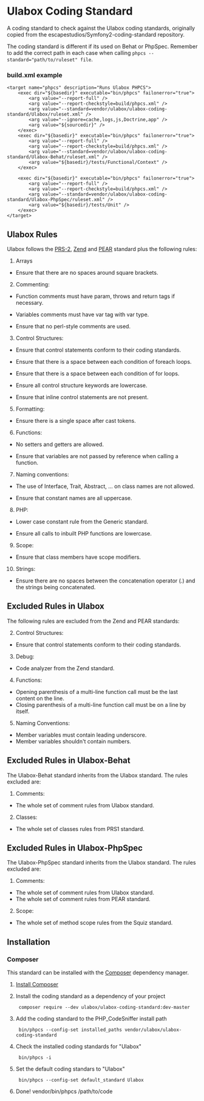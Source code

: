 # Ulabox Coding Standard

A coding standard to check against the Ulabox coding standards, originally copied from the escapestudios/Symfony2-coding-standard repository.

The coding standard is different if its used on Behat or PhpSpec. Remember to add the correct path in each case when calling `phpcs --standard="path/to/ruleset" file`. 

### build.xml example
    <target name="phpcs" description="Runs Ulabox PHPCS">
        <exec dir="${basedir}" executable="bin/phpcs" failonerror="true">
            <arg value="--report-full" />
            <arg value="--report-checkstyle=build/phpcs.xml" />
            <arg value="--standard=vendor/ulabox/ulabox-coding-standard/Ulabox/ruleset.xml" />
            <arg value="--ignore=cache,logs,js,Doctrine,app" />
            <arg value="${sourcedir}" />
        </exec>
        <exec dir="${basedir}" executable="bin/phpcs" failonerror="true">
            <arg value="--report-full" />
            <arg value="--report-checkstyle=build/phpcs.xml" />
            <arg value="--standard=vendor/ulabox/ulabox-coding-standard/Ulabox-Behat/ruleset.xml" />
            <arg value="${basedir}/tests/Functional/Context" />
        </exec>

        <exec dir="${basedir}" executable="bin/phpcs" failonerror="true">
            <arg value="--report-full" />
            <arg value="--report-checkstyle=build/phpcs.xml" />
            <arg value="--standard=vendor/ulabox/ulabox-coding-standard/Ulabox-PhpSpec/ruleset.xml" />
            <arg value="${basedir}/tests/Unit" />
        </exec>
    </target>

##  Ulabox Rules

Ulabox follows the [PRS-2](https://github.com/squizlabs/PHP_CodeSniffer/tree/master/CodeSniffer/Standards/PSR2), [Zend](https://github.com/squizlabs/PHP_CodeSniffer/tree/master/CodeSniffer/Standards/Zend) and [PEAR](https://github.com/squizlabs/PHP_CodeSniffer/tree/master/CodeSniffer/Standards/PEAR) standard plus the following rules:

1. Arrays

  - Ensure that there are no spaces around square brackets.

2. Commenting:

  - Function comments must have param, throws and return tags if necessary.

  - Variables comments must have var tag with var type.

  - Ensure that no perl-style comments are used.

3. Control Structures:

  - Ensure that control statements conform to their coding standards.
        
  - Ensure that there is a space between each condition of foreach loops.
        
  - Ensure that there is a space between each condition of for loops.
        
  - Ensure all control structure keywords are lowercase.

  - Ensure that inline control statements are not present.

5. Formatting:

  - Ensure there is a single space after cast tokens.

6. Functions:

  - No setters and getters are allowed.
        
  - Ensure that variables are not passed by reference when calling a function.

7. Naming conventions:

  - The use of Interface, Trait, Abstract, ... on class names are not allowed.
        
  - Ensure that constant names are all uppercase.

8. PHP:

  - Lower case constant rule from the Generic standard.

  - Ensure all calls to inbuilt PHP functions are lowercase.

9. Scope:

  - Ensure that class members have scope modifiers.

10. Strings:

  - Ensure there are no spaces between the concatenation operator (.) and the strings being concatenated.

## Excluded Rules in Ulabox

The following rules are excluded from the Zend and PEAR standards:

2. Control Structures:

  - Ensure that control statements conform to their coding standards.

3. Debug:

  - Code analyzer from the Zend standard.

4. Functions:

  - Opening parenthesis of a multi-line function call must be the last content on the line.
  - Closing parenthesis of a multi-line function call must be on a line by itself.

5. Naming Conventions:

  - Member variables must contain leading underscore.
  - Member variables shouldn't contain numbers.

## Excluded Rules in Ulabox-Behat

The Ulabox-Behat standard inherits from the Ulabox standard. The rules excluded are:

1. Comments:

  - The whole set of comment rules from Ulabox standard.

2. Classes:

  - The whole set of classes rules from PRS1 standard.

## Excluded Rules in Ulabox-PhpSpec

The Ulabox-PhpSpec standard inherits from the Ulabox standard. The rules excluded are:

1. Comments:

  - The whole set of comment rules from Ulabox standard.
  - The whole set of comment rules from PEAR standard.

2. Scope:
  
  - The whole set of method scope rules from the Squiz standard.

## Installation

### Composer

This standard can be installed with the [Composer](https://getcomposer.org/) dependency manager.

1. [Install Composer](https://getcomposer.org/doc/00-intro.md)

2. Install the coding standard as a dependency of your project

        composer require --dev ulabox/ulabox-coding-standard:dev-master

3. Add the coding standard to the PHP_CodeSniffer install path

        bin/phpcs --config-set installed_paths vendor/ulabox/ulabox-coding-standard

5. Check the installed coding standards for "Ulabox"

        bin/phpcs -i

5. Set the default coding standars to "Ulabox"

        bin/phpcs --config-set default_standard Ulabox

6. Done!
        vendor/bin/phpcs /path/to/code

